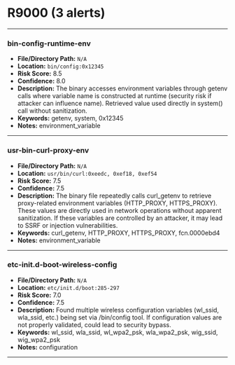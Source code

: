 # R9000 (3 alerts)

---

### bin-config-runtime-env

- **File/Directory Path:** `N/A`
- **Location:** `bin/config:0x12345`
- **Risk Score:** 8.5
- **Confidence:** 8.0
- **Description:** The binary accesses environment variables through getenv calls where variable name is constructed at runtime (security risk if attacker can influence name). Retrieved value used directly in system() call without sanitization.
- **Keywords:** getenv, system, 0x12345
- **Notes:** environment_variable

---
### usr-bin-curl-proxy-env

- **File/Directory Path:** `N/A`
- **Location:** `usr/bin/curl:0xeedc, 0xef18, 0xef54`
- **Risk Score:** 7.5
- **Confidence:** 7.5
- **Description:** The binary file repeatedly calls curl_getenv to retrieve proxy-related environment variables (HTTP_PROXY, HTTPS_PROXY). These values are directly used in network operations without apparent sanitization. If these variables are controlled by an attacker, it may lead to SSRF or injection vulnerabilities.
- **Keywords:** curl_getenv, HTTP_PROXY, HTTPS_PROXY, fcn.0000ebd4
- **Notes:** environment_variable

---
### etc-init.d-boot-wireless-config

- **File/Directory Path:** `N/A`
- **Location:** `etc/init.d/boot:285-297`
- **Risk Score:** 7.0
- **Confidence:** 7.5
- **Description:** Found multiple wireless configuration variables (wl_ssid, wla_ssid, etc.) being set via /bin/config tool. If configuration values are not properly validated, could lead to security bypass.
- **Keywords:** wl_ssid, wla_ssid, wl_wpa2_psk, wla_wpa2_psk, wig_ssid, wig_wpa2_psk
- **Notes:** configuration

---
